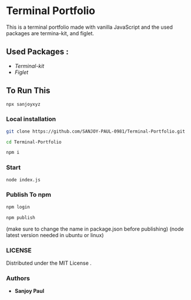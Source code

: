 
# Terminal Portfolio

This is a terminal portfolio made with vanilla JavaScript and the used packages are termina-kit, and figlet.

## Used Packages :

* *Terminal-kit*
* *Figlet*

## To Run This
```bash
npx sanjoyxyz
```
### Local installation
```bash
git clone https://github.com/SANJOY-PAUL-0981/Terminal-Portfolio.git
```
```bash
cd Terminal-Portfolio
```
```bash
npm i
```
### Start

```bash
node index.js
```

### Publish To npm
```bash
npm login
```
```bash
npm publish
```
(make sure to change the name in package.json before publishing)
(node latest version needed in ubuntu or linux)

### LICENSE
Distributed under the MIT License .
### Authors
* **Sanjoy Paul**
